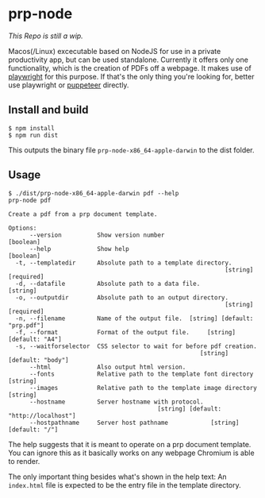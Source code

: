 # prp-node

_This Repo is still a wip._

Macos(/Linux) excecutable based on NodeJS for use in a private productivity app, but can be used standalone. Currently it offers only one functionality, which is the creation of PDFs off a webpage. It makes use of [playwright](https://www.npmjs.com/package/playwright) for this purpose. If that's the only thing you're looking for, better use playwright or [puppeteer](https://www.npmjs.com/package/puppeteer) directly.

## Install and build
```
$ npm install
$ npm run dist
```

This outputs the binary file `prp-node-x86_64-apple-darwin` to the dist folder.

## Usage
```
$ ./dist/prp-node-x86_64-apple-darwin pdf --help
prp-node pdf

Create a pdf from a prp document template.

Options:
      --version          Show version number                           [boolean]
      --help             Show help                                     [boolean]
  -t, --templatedir      Absolute path to a template directory.
                                                             [string] [required]
  -d, --datafile         Absolute path to a data file.                  [string]
  -o, --outputdir        Absolute path to an output directory.
                                                             [string] [required]
  -n, --filename         Name of the output file.  [string] [default: "prp.pdf"]
  -f, --format           Format of the output file.     [string] [default: "A4"]
  -s, --waitforselector  CSS selector to wait for before pdf creation.
                                                      [string] [default: "body"]
      --html             Also output html version.
      --fonts            Relative path to the template font directory   [string]
      --images           Relative path to the template image directory  [string]
      --hostname         Server hostname with protocol.
                                          [string] [default: "http://localhost"]
      --hostpathname     Server host pathname            [string] [default: "/"]
```

The help suggests that it is meant to operate on a prp document template.
You can ignore this as it basically works on any webpage Chromium is able to render.

The only important thing besides what's shown in the help text: An `index.html` file is expected to be the entry file in the template directory.